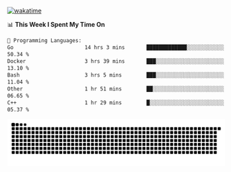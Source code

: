 [![wakatime](https://wakatime.com/badge/user/384f91c6-4eee-411f-8f3b-1b691f58a544.svg)](https://wakatime.com/@384f91c6-4eee-411f-8f3b-1b691f58a544)

<!--START_SECTION:waka-->
📊 **This Week I Spent My Time On** 

```text
💬 Programming Languages: 
Go                       14 hrs 3 mins       █████████████░░░░░░░░░░░░   50.34 % 
Docker                   3 hrs 39 mins       ███░░░░░░░░░░░░░░░░░░░░░░   13.10 % 
Bash                     3 hrs 5 mins        ███░░░░░░░░░░░░░░░░░░░░░░   11.04 % 
Other                    1 hr 51 mins        ██░░░░░░░░░░░░░░░░░░░░░░░   06.65 % 
C++                      1 hr 29 mins        █░░░░░░░░░░░░░░░░░░░░░░░░   05.37 % 
```


<!--END_SECTION:waka-->

<picture>
  <source media="(prefers-color-scheme: dark)" srcset="https://raw.githubusercontent.com/fuwx295/fuwx295/output/github-contribution-grid-snake-dark.svg">
  <source media="(prefers-color-scheme: light)" srcset="https://raw.githubusercontent.com/fuwx295/fuwx295/output/github-contribution-grid-snake.svg">
  <img alt="github contribution grid snake animation" src="https://raw.githubusercontent.com/fuwx295/fuwx295/output/github-contribution-grid-snake.svg">
</picture>
